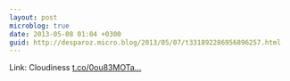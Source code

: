 ```yaml
---
layout: post
microblog: true
date: 2013-05-08 01:04 +0300
guid: http://desparoz.micro.blog/2013/05/07/t331892286956896257.html
---
```

Link: Cloudiness [t.co/0ou83MOTa...](http://t.co/0ou83MOTa7)
